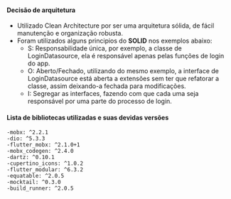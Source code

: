 #### Decisão de arquitetura

- Utilizado Clean Architecture por ser uma arquitetura sólida, de fácil manutenção e organização robusta.
- Foram utilizados alguns principios do **SOLID** nos exemplos abaixo:
    - S: Responsabilidade única, por exemplo, a classe de LoginDatasource, ela é responsável apenas pelas funções de login do app.
    - O: Aberto/Fechado, utilizando do mesmo exemplo, a interface de LoginDatasource está aberta a extensões sem ter que refatorar a classe, assim deixando-a fechada para modificações.
    - I: Segregar as interfaces, fazendo com que cada uma seja responsável por uma parte do processo de login.

#### Lista de bibliotecas utilizadas e suas devidas versões

    -mobx: ^2.2.1
    -dio: ^5.3.3
    -flutter_mobx: ^2.1.0+1
    -mobx_codegen: ^2.4.0
    -dartz: ^0.10.1
    -cupertino_icons: ^1.0.2
    -flutter_modular: ^6.3.2
    -equatable: ^2.0.5
    -mocktail: ^0.3.0
    -build_runner: ^2.0.5

